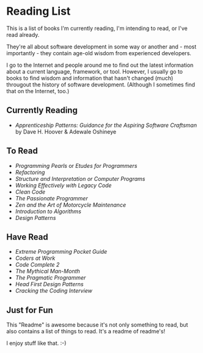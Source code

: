 # Reading List
This is a list of books I'm currently reading, I'm intending to read, or I've read already.

They're all about software development in some way or another and - most importantly - they 
contain age-old wisdom from experienced developers.

I go to the Internet and people around me to find out the latest information about a current 
language, framework, or tool. However, I usually go to books to find wisdom and information that hasn't 
changed (much) througout the history of software development. (Although I sometimes find that on the Internet, too.)

## Currently Reading
- *Apprenticeship Patterns: Guidance for the Aspiring Software Craftsman* by Dave H. Hoover & Adewale Oshineye

## To Read
- *Programming Pearls* or *Etudes for Programmers*
- *Refactoring*
- *Structure and Interpretation or Computer Programs*
- *Working Effectively with Legacy Code*
- *Clean Code*
- *The Passionate Programmer*
- *Zen and the Art of Motorcycle Maintenance*
- *Introduction to Algorithms*
- *Design Patterns*

## Have Read
- *Extreme Programming Pocket Guide*
- *Coders at Work*
- *Code Complete 2*
- *The Mythical Man-Month*
- *The Pragmatic Programmer*
- *Head First Design Patterns*
- *Cracking the Coding Interview*

## Just for Fun
This "Readme" is awesome because it's not only something to read, 
but also contains a list of things to read. It's a readme of readme's!

I enjoy stuff like that. :-)
